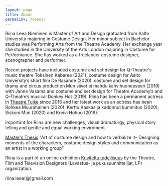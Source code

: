 ```yaml
---
layout: page
title: About
permalink: /about/
---
```

<div class="post-text-alone">  
Riina Leea Nieminen is Master of Art and Design gratuated from Aalto University majoring in Costume Design. Her minor subject in Bachelor studies was Performing Arts from the Theatre Academy. Her exchange year she studied in the University of the Arts London majoring in Costume for Performance. She has worked as a freelancer costume designer, scenographer and performer.  
<p></p>   
Recent projects have included costume and set design for Q-Theatre's music theatre Toksinen Kabaree (2021), costume design for Aalto University’s short film De Rasande (2020), costume and set design for drama and circus production Mun siivet ei mahdu kahvihuoneeseen (2019) with Janne Vasama and costume and set design for Theatre Academy’s and Q-Theatre’s musical Donkey Hot (2019). Riina has been a permanent actress in <a href="http://www.teatterituike.fi/portfolio/items/riina-nieminen/">Theatre Tuike</a> since 2016 and her latest work as an actress has been Rohkea Muurahainen (2020), Kerttu Kaskas ja kadonnut kummitus (2020), Siskoni Mun (2020) and Kreivi Hohoo (2019).  
<p></p>
Important for Riina are new challenges, visual dramaturgy, physical story telling and gentle and equal working enviroment.
<p></p>
<a href="https://aaltodoc.aalto.fi/handle/123456789/101800">Master's Thesis</a> "Art of costume design and how to verbalize it– Designing moments of the characters, costume design styles and communication as an artist in a working group"
<p></p>
Riina is a part of an online exhibition <a href="https://kuviteltutodellisuus.fi/osallistuja/riina-nieminen/">Kuviteltu todellisuus</a> by the Theatre, Film and Television Designers (Lavastus- ja pukusuunnittelijat, LP) organization.
</div>  
<p></p>
riina.leea(@)gmail.com

<!-- [Download CV](2020cvnieminen.pdf) -->